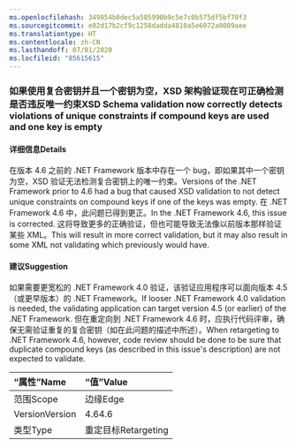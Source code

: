 ```yaml
---
ms.openlocfilehash: 349854b0dec5a585990b9c5e7c0b575df5bf70f3
ms.sourcegitcommit: e02d17b2cf9c1258dadda4810a5e6072a0089aee
ms.translationtype: HT
ms.contentlocale: zh-CN
ms.lasthandoff: 07/01/2020
ms.locfileid: "85615615"
---
```

### <a name="xsd-schema-validation-now-correctly-detects-violations-of-unique-constraints-if-compound-keys-are-used-and-one-key-is-empty"></a><span data-ttu-id="4df97-101">如果使用复合密钥并且一个密钥为空，XSD 架构验证现在可正确检测是否违反唯一约束</span><span class="sxs-lookup"><span data-stu-id="4df97-101">XSD Schema validation now correctly detects violations of unique constraints if compound keys are used and one key is empty</span></span>

#### <a name="details"></a><span data-ttu-id="4df97-102">详细信息</span><span class="sxs-lookup"><span data-stu-id="4df97-102">Details</span></span>

<span data-ttu-id="4df97-103">在版本 4.6 之前的 .NET Framework 版本中存在一个 bug，即如果其中一个密钥为空，XSD 验证无法检测复合密钥上的唯一约束。</span><span class="sxs-lookup"><span data-stu-id="4df97-103">Versions of the .NET Framework prior to 4.6 had a bug that caused XSD validation to not detect unique constraints on compound keys if one of the keys was empty.</span></span> <span data-ttu-id="4df97-104">在 .NET Framework 4.6 中，此问题已得到更正。</span><span class="sxs-lookup"><span data-stu-id="4df97-104">In the .NET Framework 4.6, this issue is corrected.</span></span> <span data-ttu-id="4df97-105">这将导致更多的正确验证，但也可能导致无法像以前版本那样验证某些 XML。</span><span class="sxs-lookup"><span data-stu-id="4df97-105">This will result in more correct validation, but it may also result in some XML not validating which previously would have.</span></span>

#### <a name="suggestion"></a><span data-ttu-id="4df97-106">建议</span><span class="sxs-lookup"><span data-stu-id="4df97-106">Suggestion</span></span>

<span data-ttu-id="4df97-107">如果需要更宽松的 .NET Framework 4.0 验证，该验证应用程序可以面向版本 4.5（或更早版本）的 .NET Framework。</span><span class="sxs-lookup"><span data-stu-id="4df97-107">If looser .NET Framework 4.0 validation is needed, the validating application can target version 4.5 (or earlier) of the .NET Framework.</span></span> <span data-ttu-id="4df97-108">但在重定向到 .NET Framework 4.6 时，应执行代码评审，确保无需验证重复的复合密钥（如在此问题的描述中所述）。</span><span class="sxs-lookup"><span data-stu-id="4df97-108">When retargeting to .NET Framework 4.6, however, code review should be done to be sure that duplicate compound keys (as described in this issue's description) are not expected to validate.</span></span>

| <span data-ttu-id="4df97-109">“属性”</span><span class="sxs-lookup"><span data-stu-id="4df97-109">Name</span></span>    | <span data-ttu-id="4df97-110">“值”</span><span class="sxs-lookup"><span data-stu-id="4df97-110">Value</span></span>       |
|:--------|:------------|
| <span data-ttu-id="4df97-111">范围</span><span class="sxs-lookup"><span data-stu-id="4df97-111">Scope</span></span>   | <span data-ttu-id="4df97-112">边缘</span><span class="sxs-lookup"><span data-stu-id="4df97-112">Edge</span></span>        |
| <span data-ttu-id="4df97-113">Version</span><span class="sxs-lookup"><span data-stu-id="4df97-113">Version</span></span> | <span data-ttu-id="4df97-114">4.6</span><span class="sxs-lookup"><span data-stu-id="4df97-114">4.6</span></span>         |
| <span data-ttu-id="4df97-115">类型</span><span class="sxs-lookup"><span data-stu-id="4df97-115">Type</span></span>    | <span data-ttu-id="4df97-116">重定目标</span><span class="sxs-lookup"><span data-stu-id="4df97-116">Retargeting</span></span> |

